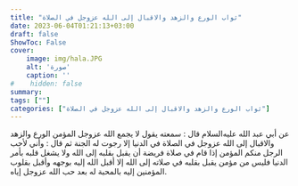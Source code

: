 ```yaml
---
title: "ثواب الورع والزهد والاقبال إلى الله عزوجل في الصلاة"
date: 2023-06-04T01:21:13+03:00
draft: false
ShowToc: False
cover:
    image: img/hala.JPG
    alt: 'صورة'
    caption: ''
#    hidden: false
summary: 
tags: [""]
categories: ["ثواب الورع والزهد والاقبال إلى الله عزوجل في الصلاة"]
---
```

عن أبي عبد الله
عليه‌السلام قال : سمعته يقول لا يجمع الله عزوجل المؤمن الورع
والزهد والاقبال إلى الله عزوجل في الصلاة في الدنيا إلا رجوت له الجنة
ثم قال : وأني لأحب الرجل منكم المؤمن إذا قام في صلاة فريضة أن
يقبل بقلبه إلى الله ولا يشغل قلبه بأمر الدنيا فليس من مؤمن يقبل
بقلبه في صلاته إلى الله إلا أقبل الله إليه بوجهه وأقبل بقلوب المؤمنين
إليه بالمحبة له بعد حب الله عزوجل إياه.

